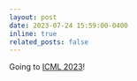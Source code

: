 ```yaml
---
layout: post
date: 2023-07-24 15:59:00-0400
inline: true
related_posts: false
---
```


Going to [ICML 2023](http://icml.cc)!
